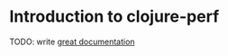 # Introduction to clojure-perf

TODO: write [great documentation](http://jacobian.org/writing/what-to-write/)
